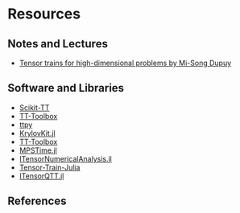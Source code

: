 # Resources

## Notes and Lectures
- [Tensor trains for high-dimensional problems by Mi-Song Dupuy](https://msdupuy.github.io/teaching/TT_lectures_2025.pdf)

## Software and Libraries
- [Scikit-TT](https://github.com/PGelss/scikit_tt)
- [TT-Toolbox](https://github.com/oseledets/TT-Toolbox)
- [ttpy](https://github.com/oseledets/ttpy)
- [KrylovKit.jl](https://github.com/Jutho/KrylovKit.jl)
- [TT-Toolbox](https://github.com/oseledets/ttpy)
- [MPSTime.jl](https://github.com/hugopstackhouse/MPSTime.jl)
- [ITensorNumericalAnalysis.jl](https://github.com/JoeyT1994/ITensorNumericalAnalysis.jl)
- [Tensor-Train-Julia](https://github.com/msdupuy/Tensor-Train-Julia)
- [ITensorQTT.jl](https://github.com/ITensor/ITensorQTT.jl)

## References

```@bibliography
```


